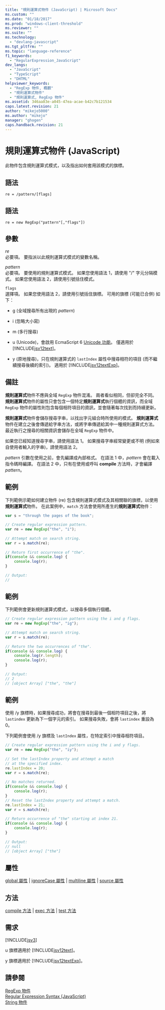 ```yaml
---
title: "規則運算式物件 (JavaScript) | Microsoft Docs"
ms.custom: ""
ms.date: "01/18/2017"
ms.prod: "windows-client-threshold"
ms.reviewer: ""
ms.suite: ""
ms.technology: 
  - "devlang-javascript"
ms.tgt_pltfrm: ""
ms.topic: "language-reference"
f1_keywords: 
  - "RegularExpression_JavaScript"
dev_langs: 
  - "JavaScript"
  - "TypeScript"
  - "DHTML"
helpviewer_keywords: 
  - "RegExp 物件, 概觀"
  - "規則運算式物件"
  - "規則運算式, RegExp 物件"
ms.assetid: 346aa83e-a045-47ea-acae-b42c7b121534
caps.latest.revision: 21
author: "mikejo5000"
ms.author: "mikejo"
manager: "ghogen"
caps.handback.revision: 21
---
```

# 規則運算式物件 (JavaScript)
此物件包含規則運算式模式，以及指出如何套用該模式的旗標。  
  
## 語法  
  
```  
re = /pattern/[flags]  
```  
  
## 語法  
  
```  
re = new RegExp("pattern"[,"flags"])   
```  
  
## 參數  
 *re*  
 必要項。  要指派以此規則運算式模式的變數名稱。  
  
 *pattern*  
 必要項。  要使用的規則運算式模式。  如果您使用語法 1，請使用 "\/" 字元分隔模式。  如果您使用語法 2，請使用引號括住模式。  
  
 `flags`  
 選擇項。  如果您使用語法 2，請使用引號括住旗標。  可用的旗標 \(可能已合併\) 如下：  
  
-   g \(全域搜尋所有出現的 *pattern*\)  
  
-   i \(忽略大小寫\)  
  
-   m \(多行搜尋\)  
  
-   u \(Unicode\)，會啟用 EcmaScript 6 [Unicode 功能](../../javascript/advanced/special-characters-javascript.md)。  僅適用於 [!INCLUDE[jsv12text](../../javascript/includes/jsv12text-md.md)]。  
  
-   y \(原地搜尋\)，只在規則運算式的 `lastIndex` 屬性中搜尋相符的項目 \(而不繼續搜尋後續的索引\)。  適用於 [!INCLUDE[jsv12textExp](../../javascript/includes/jsv12textexp-md.md)]。  
  
## 備註  
 **規則運算式**物件不應與全域 `RegExp` 物件混淆。  兩者看似相同，但卻完全不同。  **規則運算式**物件的屬性只會包含一個特定**規則運算式**執行個體的資訊，而全域 `RegExp` 物件的屬性則包含每個相符項目的資訊，並會隨著每次找到而持續更新。  
  
 **規則運算式**物件會儲存搜尋字串，以找出字元組合時所使用的模式。  **規則運算式**物件在建立之後會傳遞給字串方法，或將字串傳遞給其中一種規則運算式方法。  最近執行之搜尋的相關資訊會儲存在全域 `RegExp` 物件中。  
  
 如果您已經知道搜尋字串，請使用語法 1。  如果搜尋字串經常變更或不明 \(例如來自使用者輸入的字串\)，請使用語法 2。  
  
 *pattern* 引數在使用之前，會先編譯成內部格式。  在語法 1 中，*pattern* 會在載入指令碼時編譯。  在語法 2 中，只有在使用或呼叫 **compile** 方法時，才會編譯 *pattern*。  
  
## 範例  
 下列範例示範如何建立物件 \(re\) 包含規則運算式模式及其相關聯的旗標，以使用**規則運算式**物件。  在此案例中，`match` 方法會使用所產生的**規則運算式**物件：  
  
```javascript  
var s = "through the pages of the book";  
  
// Create regular expression pattern.  
var re = new RegExp("the", "i");  
  
// Attempt match on search string.  
var r = s.match(re);     
  
// Return first occurrence of "the".  
if(console && console.log) {  
    console.log(r);  
}  
  
// Output:  
//   
```  
  
## 範例  
 下列範例會更新規則運算式模式，以搜尋多個執行個體。  
  
```javascript  
// Create regular expression pattern using the i and g flags.  
var re = new RegExp("the", "ig");  
  
// Attempt match on search string.  
var r = s.match(re);     
  
// Return the two occurrences of "the".  
if(console && console.log) {  
    console.log(r.length);  
    console.log(r);  
}  
  
// Output:  
// 2  
// [object Array] ["the", "the"]  
```  
  
## 範例  
 使用 \/y 旗標時，如果搜尋成功，將會在搜尋到最後一個相符項目之後，將 `lastindex` 更新為下一個字元的索引。  如果搜尋失敗，會將 `lastindex` 重設為 0。  
  
 下列範例會使用 \/y 旗標及 `lastIndex` 屬性，在特定索引中搜尋相符項目。  
  
```javascript  
// Create regular expression pattern using the i and y flags.  
var re = new RegExp("the", "iy");  
  
// Set the lastIndex property and attempt a match  
// at the specified index.  
re.lastIndex = 20;  
var r = s.match(re);     
  
// No matches returned.  
if(console && console.log) {  
    console.log(r);  
}  
// Reset the lastIndex property and attempt a match.  
re.lastIndex = 21;  
var r = s.match(re);  
  
// Return occurrence of "the" starting at index 21.  
if(console && console.log) {  
    console.log(r);  
}  
  
// Output:  
// null  
// [object Array] ["the"]  
```  
  
<a name="js56jsobjregexpressionprop"></a>   
## 屬性  
 [global 屬性](../../javascript/reference/global-property-regular-expression-javascript.md) &#124; [ignoreCase 屬性](../../javascript/reference/ignorecase-property-regular-expression-javascript.md) &#124; [multiline 屬性](../../javascript/reference/multiline-property-regular-expression-javascript.md) &#124; [source 屬性](../../javascript/reference/source-property-regular-expression-javascript.md)  
  
<a name="js56jsobjregexpressionmeth"></a>   
## 方法  
 [compile 方法](../../javascript/reference/compile-method-regular-expression-javascript.md) &#124; [exec 方法](../../javascript/reference/exec-method-regular-expression-javascript.md) &#124; [test 方法](../../javascript/reference/test-method-regular-expression-javascript.md)  
  
## 需求  
 [!INCLUDE[jsv3](../../javascript/reference/includes/jsv3-md.md)]  
  
 u 旗標適用於 [!INCLUDE[jsv12text](../../javascript/includes/jsv12text-md.md)]。  
  
 y 旗標適用於 [!INCLUDE[jsv12textExp](../../javascript/includes/jsv12textexp-md.md)]。  
  
## 請參閱  
 [RegExp 物件](../../javascript/reference/regexp-object-javascript.md)   
 [Regular Expression Syntax \(JavaScript\)](http://msdn.microsoft.com/zh-tw/ab0766e1-7037-45ed-aa23-706f58358c0e)   
 [String 物件](../../javascript/reference/string-object-javascript.md)